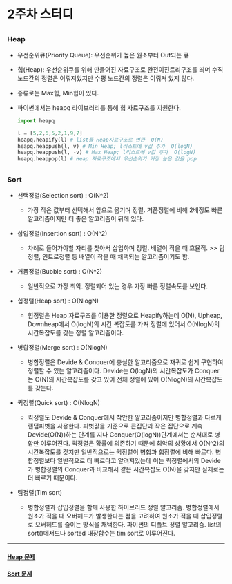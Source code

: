 # 2주차 스터디

##

### Heap

- 우선순위큐(Priority Queue): 우선순위가 높은 원소부터 Out되는 큐
- 힙(Heap): 우선순위큐를 위해 만들어진 자료구조로 완전이진트리구조를 띄며 수직 노드간의 정렬은 이뤄져있지만 수평 노드간의 정렬은 이뤄져 있지 않다.
- 종류로는 Max힙, Min힙이 있다.

- 파이썬에서는 heapq 라이브러리를 통해 힙 자료구조를 지원한다.

  ```python
  import heapq

  l = [5,2,6,5,2,1,9,7]
  heapq.heapify(l) # list를 Heap자료구조로 변환  O(N)
  heapq.heappush(l, v) # Min Heap; l리스트에 v값 추가  O(logN)
  heapq.heappush(l, -v) # Max Heap; l리스트에 v값 추가  O(logN)
  heapq.heappop(l) # Heap 자료구조에서 우선순위가 가장 높은 값을 pop
  ```

##

### Sort

- 선택정렬(Selection sort) : O(N^2)

  - 가장 작은 값부터 선택해서 앞으로 옮기며 정렬.
    거품정렬에 비해 2배정도 빠른 알고리즘이지만 더 좋은 알고리즘이 뒤에 있다.

- 삽입정렬(Insertion sort) : O(N^2)

  - 차례로 들어가야할 자리를 찾아서 삽입하며 정렬.
    배열이 작을 때 효율적. >> 팀정렬, 인트로정렬 등 배열이 작을 때 채택되는 알고리즘이기도 함.

- 거품정렬(Bubble sort) : O(N^2)

  - 일반적으로 가장 최악. 정렬되어 있는 경우 가장 빠른 정렬속도를 보인다.

- 힙정렬(Heap sort) : O(NlogN)

  - 힙정렬은 Heap 자료구조를 이용한 정렬으로 Heapify하는데 O(N), Upheap, Downheap에서 O(logN)의 시간 복잡도를 가져 정렬에 있어서 O(NlogN)의 시간복잡도를 갖는 정렬 알고리즘이다.

- 병합정렬(Merge sort) : O(NlogN)

  - 병합정렬은 Devide & Conquer에 충실한 알고리즘으로 재귀로 쉽게 구현하여 정렬할 수 있는 알고리즘이다. Devide는 O(logN)의 시간복잡도가 Conquer는 O(N)의 시간복잡도를 갖고 있어 전체 정렬에 있어 O(NlogN)의 시간복잡도를 갖는다.

- 퀵정렬(Quick sort) : O(NlogN)

  - 퀵정렬도 Devide & Conquer에서 착안한 알고리즘이지만 병합정렬과 다르게 랜덤피벗을 사용한다. 피벗값을 기준으로 큰집단과 작은 집단으로 계속 Devide(O(N))하는 단계를 지나 Conquer(O(logN))단계에서는 순서대로 병합만 이루어진다. 퀵정렬은 확률에 의존하기 때문에 최악의 상황에서 O(N^2)의 시간복잡도를 갖지만 일반적으로는 퀵정렬이 병합과 힙정렬에 비해 빠르다. 병합정렬보다 일반적으로 더 빠르다고 알려져있는데 이는 퀵정렬에서의 Devide가 병합정렬의 Conquer과 비교해서 같은 시간복잡도 O(N)을 갖지만 실제로는 더 빠르기 때문이다.

* 팀정렬(Tim sort)

  - 병합정렬과 삽입정렬을 함께 사용한 하이브리드 정렬 알고리즘. 병합정렬에서 원소가 적을 때 오버헤드가 발생한다는 점을 고려하여 원소가 적을 때 삽입정렬로 오버헤드를 줄이는 방식을 채택한다. 파이썬의 디폴트 정렬 알고리즘. list의 sort()메서드나 sorted 내장함수는 tim sort로 이루어진다.

---

#### <a href="https://programmers.co.kr/learn/courses/30/parts/12117">Heap 문제</a>

#### <a href="https://programmers.co.kr/learn/courses/30/parts/12198">Sort 문제</a>
